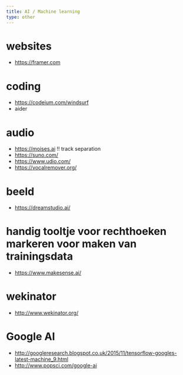 ```yaml
---
title: AI / Machine learning
type: other
---
```


# websites
* https://framer.com

# coding
* https://codeium.com/windsurf
* aider

# audio
* https://moises.ai !! track separation
* https://suno.com/
* https://www.udio.com/
* https://vocalremover.org/

# beeld
* https://dreamstudio.ai/

# handig tooltje voor rechthoeken markeren voor maken van trainingsdata
* https://www.makesense.ai/ 

# wekinator
* http://www.wekinator.org/

# Google AI
* http://googleresearch.blogspot.co.uk/2015/11/tensorflow-googles-latest-machine_9.html
* http://www.popsci.com/google-ai
